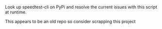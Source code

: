 Look up speedtest-cli on PyPi and resolve the current issues with this script
at runtime.

This appears to be an old repo so consider scrapping this project
